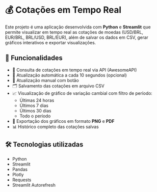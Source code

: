 # 💰 Cotações em Tempo Real

Este projeto é uma aplicação desenvolvida com **Python** e **Streamlit** que permite visualizar em tempo real as cotações de moedas (USD/BRL, EUR/BRL, BRL/USD, BRL/EUR), além de salvar os dados em CSV, gerar gráficos interativos e exportar visualizações.

## 🚀 Funcionalidades

- 📡 Consulta de cotações em tempo real via API (AwesomeAPI)
- 🔁 Atualização automática a cada 10 segundos (opcional)
- 🔄 Atualização manual com botão
- 🗂 Salvamento das cotações em arquivo CSV
- 📈 Visualização de gráfico de variação cambial com filtro de período:
  - Últimas 24 horas
  - Últimos 7 dias
  - Últimos 30 dias
  - Todo o período
- 💾 Exportação dos gráficos em formato **PNG** e **PDF**
- 📊 Histórico completo das cotações salvas

## 🛠 Tecnologias utilizadas

- Python
- Streamlit
- Pandas
- Plotly
- Requests
- Streamlit Autorefresh
